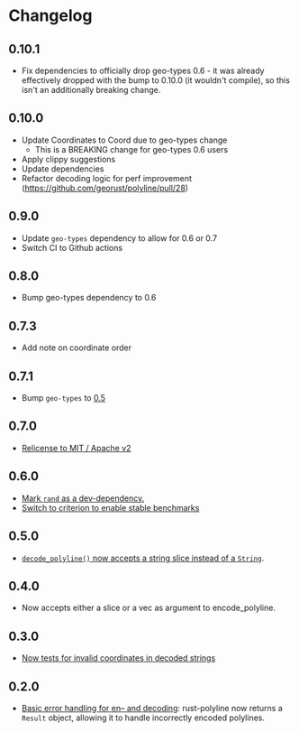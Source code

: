 # Changelog

## 0.10.1

* Fix dependencies to officially drop geo-types 0.6 - it was already
  effectively dropped with the bump to 0.10.0 (it wouldn't compile), so this
  isn't an additionally breaking change.

## 0.10.0

* Update Coordinates to Coord due to geo-types change
  * This is a BREAKING change for geo-types 0.6 users
* Apply clippy suggestions
* Update dependencies
* Refactor decoding logic for perf improvement (https://github.com/georust/polyline/pull/28)

## 0.9.0
* Update `geo-types` dependency to allow for 0.6 or 0.7
* Switch CI to Github actions

## 0.8.0
* Bump geo-types dependency to 0.6

## 0.7.3
* Add note on coordinate order

## 0.7.1
* Bump `geo-types` to [0.5](https://github.com/georust/polyline/pull/21)

## 0.7.0

* [Relicense to MIT / Apache v2](https://github.com/georust/polyline/pull/18)

## 0.6.0

* [Mark `rand` as a dev-dependency.](https://github.com/georust/polyline/pull/12)
* [Switch to criterion to enable stable benchmarks](https://github.com/georust/polyline/pull/15)

## 0.5.0

* [`decode_polyline()` now accepts a string slice instead of a `String`](https://github.com/georust/polyline/pull/10).

## 0.4.0

* Now accepts either a slice or a vec as argument to encode_polyline.

## 0.3.0

* [Now tests for invalid coordinates in decoded strings](https://github.com/georust/polyline/pull/4)

## 0.2.0

* [Basic error handling for en– and decoding](https://github.com/tmcw/polyline/pull/3): rust-polyline
  now returns a `Result` object, allowing it to handle incorrectly
  encoded polylines.
